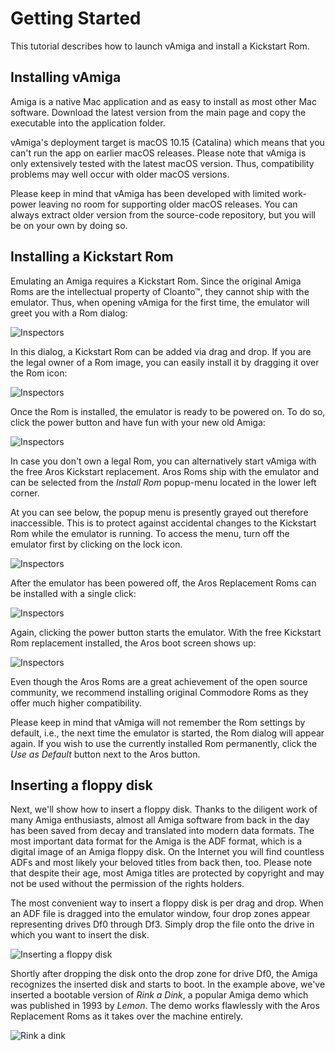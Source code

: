 # Getting Started 

This tutorial describes how to launch vAmiga and install a Kickstart Rom.

## Installing vAmiga

Amiga is a native Mac application and as easy to install as most other Mac software. Download the latest version from the main page and copy the executable into the application folder. 

vAmiga's deployment target is macOS 10.15 (Catalina) which means that you can't run the app on earlier macOS releases. Please note that vAmiga is only extensively tested with the latest macOS version. Thus, compatibility problems may well occur with older macOS versions. 

Please keep in mind that vAmiga has been developed with limited work-power leaving no room for supporting older macOS releases. You can always extract older version from the source-code repository, but you will be on your own by doing so. 

## Installing a Kickstart Rom

Emulating an Amiga requires a Kickstart Rom. Since the original Amiga Roms are the intellectual property of Cloanto™, they cannot ship with the emulator. Thus, when opening vAmiga for the first time, the emulator will greet you with a Rom dialog:

![Inspectors](images/roms1.png "Rom Dialog")

In this dialog, a Kickstart Rom can be added via drag and drop. If you are the legal owner of a Rom image, you can easily install it by dragging it over the Rom icon:

![Inspectors](images/roms2.png "Rom Dialog")

Once the Rom is installed, the emulator is ready to be powered on. To do so, click the power button and have fun with your new old Amiga:

![Inspectors](images/roms3.png "Rom Dialog")

In case you don't own a legal Rom, you can alternatively start vAmiga with the free Aros Kickstart replacement. Aros Roms ship with the emulator and can be selected from the *Install Rom* popup-menu located in the lower left corner. 

At you can see below, the popup menu is presently grayed out therefore inaccessible. This is to protect against accidental changes to the Kickstart Rom while the emulator is running. To access the menu, turn off the emulator first by clicking on the lock icon. 

![Inspectors](images/roms4.png "Rom Dialog")

After the emulator has been powered off, the Aros Replacement Roms can be installed with a single click: 

![Inspectors](images/roms5.png "Rom Dialog")

Again, clicking the power button starts the emulator. With the free Kickstart Rom replacement installed, the Aros boot screen shows up:

![Inspectors](images/roms6.png "Rom Dialog")

Even though the Aros Roms are a great achievement of the open source community, we recommend installing original Commodore Roms as they offer much higher compatibility.

Please keep in mind that vAmiga will not remember the Rom settings by default, i.e., the next time the emulator is started, the Rom dialog will appear again. If you wish to use the currently installed Rom permanently, click the *Use as Default* button next to the Aros button.

## Inserting a floppy disk

Next, we'll show how to insert a floppy disk. Thanks to the diligent work of many Amiga enthusiasts, almost all Amiga software from back in the day has been saved from decay and translated into modern data formats. The most important data format for the Amiga is the ADF format, which is a digital image of an Amiga floppy disk. On the Internet you will find countless ADFs and most likely your beloved titles from back then, too. Please note that despite their age, most Amiga titles are protected by copyright and may not be used without the permission of the rights holders.

The most convenient way to insert a floppy disk is per drag and drop. When an ADF file is dragged into the emulator window, four drop zones appear representing drives Df0 through Df3. Simply drop the file onto the drive in which you want to insert the disk. 

![Inserting a floppy disk](images/dropzone.png "Inserting a floppy disk")

Shortly after dropping the disk onto the drop zone for drive Df0, the Amiga recognizes the inserted disk and starts to boot. In the example above, we've inserted a bootable version of *Rink a Dink*, a popular Amiga demo which was published in 1993 by *Lemon*. The demo works flawlessly with the Aros Replacement Roms as it takes over the machine entirely.

![Rink a dink](images/rinkadink.png "Rink a dink")
